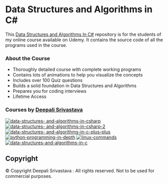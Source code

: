 # Data Structures and Algorithms in C#

This [Data Structures and Algorithms In C#](http://coursegalaxy.com/course/data-structures-algorithms-csharp.html) repository is for the students of my online course available on Udemy. It contains the source code of all the programs used in the course.

### About the Course
 * Thoroughly detailed course with complete working programs
 * Contains lots of animations to help you visualize the concepts
 * Includes over 100 Quiz questions
 * Builds a solid foundation in Data Structures and Algorithms
 * Prepares you for coding interviews 
 * Lifetime Access

### Courses by [Deepali Srivastava](https://www.udemy.com/user/deepalisrivastava/)

[![data-structures- and-algorithms-in-csharp](https://user-images.githubusercontent.com/98641125/153196407-99441e67-24a7-4fa0-aaea-78cb39743282.png)]( https://www.udemy.com/course/data-structures-and-algorithms-in-csharp/?couponCode=GITHUBSTUDENT)
[![data-structures- and-algorithms-in-csharp-2](https://user-images.githubusercontent.com/98641125/153196486-9ce09c97-8724-4492-b5d6-4bb4aeb1d8bd.png)]( https://www.udemy.com/course/data-structures-and-algorithms-in-csharp-2/?couponCode=GITHUBSTUDENT)
[![data-structures- and-algorithms-in-c-plus-plus](https://user-images.githubusercontent.com/98641125/153196522-2412c993-1055-4322-8487-4133537566c9.png)]( https://www.udemy.com/course/data-structures-and-algorithms-in-c-plus-plus/?couponCode=GITHUBSTUDENT)
[![python-programming-in-depth](https://user-images.githubusercontent.com/98641125/153196166-45ef8461-adb1-4f9f-b9ee-e482a5ad54a7.png)]( https://www.udemy.com/course/python-programming-in-depth/?couponCode=GITHUBSTUDENT)
[![linux-commands](https://user-images.githubusercontent.com/98641125/153196567-96b3396c-8ee3-4233-b8fc-66c6b3bd830c.png)]( https://www.udemy.com/course/linux-commands/?couponCode=GITHUBSTUDENT)
[![data-structures-and-algorithms-in-c](https://user-images.githubusercontent.com/98641125/153195841-209d2615-ed5f-4007-ae54-539ac3c1538a.png)]( https://www.udemy.com/course/data-structures-and-algorithms-in-c/?couponCode=GITHUBSTUDENT)

## Copyright
© Copyright Deepali Srivastava : All rights reserved.
Not to be used for commercial purposes.
